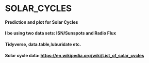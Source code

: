 # SOLAR_CYCLES
#### Prediction and plot for Solar Cycles
#### I be using two data sets: ISN/Sunspots and Radio Flux
#### Tidyverse, data.table,luburidate etc.
#### Solar cycle data: https://en.wikipedia.org/wiki/List_of_solar_cycles
